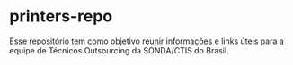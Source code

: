 # printers-repo
Esse repositório tem como objetivo reunir informações e links úteis para a equipe de Técnicos Outsourcing da SONDA/CTIS do Brasil.
